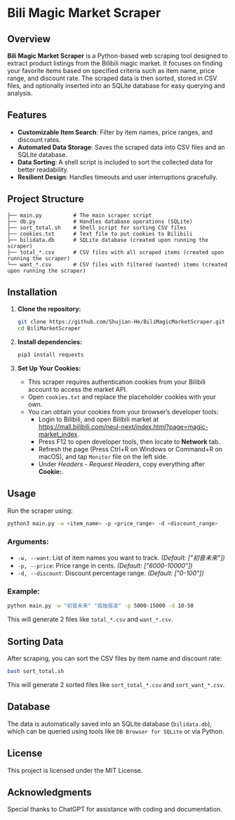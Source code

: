 
# Bili Magic Market Scraper

## Overview

**Bili Magic Market Scraper** is a Python-based web scraping tool designed to extract product listings from the Bilibili magic market. It focuses on finding your favorite items based on specified criteria such as item name, price range, and discount rate. The scraped data is then sorted, stored in CSV files, and optionally inserted into an SQLite database for easy querying and analysis.

## Features

- **Customizable Item Search**: Filter by item names, price ranges, and discount rates.
- **Automated Data Storage**: Saves the scraped data into CSV files and an SQLite database.
- **Data Sorting**: A shell script is included to sort the collected data for better readability.
- **Resilient Design**: Handles timeouts and user interruptions gracefully.

## Project Structure

```
├── main.py          # The main scraper script
├── db.py            # Handles database operations (SQLite)
├── sort_total.sh    # Shell script for sorting CSV files
├── cookies.txt      # Text file to put cookies to Bilibili
├── bilidata.db      # SQLite database (created upon running the scraper)
├── total_*.csv      # CSV files with all scraped items (created upon running the scraper)
└── want_*.csv       # CSV files with filtered (wanted) items (created upon running the scraper)
```

## Installation

1. **Clone the repository:**
   ```bash
   git clone https://github.com/Shujian-He/BiliMagicMarketScraper.git
   cd BiliMarketScraper
   ```

2. **Install dependencies:**
   ```bash
   pip3 install requests
   ```

3. **Set Up Your Cookies:**
   - This scraper requires authentication cookies from your Bilibili account to access the market API.
   - Open `cookies.txt` and replace the placeholder cookies with your own.
   - You can obtain your cookies from your browser’s developer tools:
      - Login to Bilibili, and open Bilibili market at https://mall.bilibili.com/neul-next/index.html?page=magic-market_index.
      - Press F12 to open developer tools, then locate to **Network** tab.
      - Refresh the page (Press Ctrl+R on Windows or Command+R on macOS), and tap `Monitor` file on the left side.
      - Under *Headers* - *Request Headers*, copy everything after **Cookie:**.


## Usage

Run the scraper using:

```bash
python3 main.py -w <item_name> -p <price_range> -d <discount_range>
```

### Arguments:

- `-w, --want`: List of item names you want to track. *(Default: ["初音未来"])*
- `-p, --price`: Price range in cents. *(Default: ["6000-10000"])*
- `-d, --discount`: Discount percentage range. *(Default: ["0-100"])*

### Example:

```bash
python main.py -w "初音未来" "孤独摇滚" -p 5000-15000 -d 10-50
```
This will generate 2 files like `total_*.csv` and `want_*.csv`.

## Sorting Data

After scraping, you can sort the CSV files by item name and discount rate:

```bash
bash sort_total.sh
```

This will generate 2 sorted files like `sort_total_*.csv` and `sort_want_*.csv`.

## Database

The data is automatically saved into an SQLite database (`bilidata.db`), which can be queried using tools like `DB Browser for SQLite` or via Python.

## License

This project is licensed under the MIT License.

## Acknowledgments

Special thanks to ChatGPT for assistance with coding and documentation.
